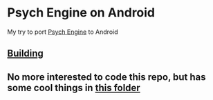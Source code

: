 # Psych Engine on Android
My try to port [Psych Engine](https://github.com/ShadowMario/FNF-PsychEngine) to Android

## [Building](docs/building.md)

## No more interested to code this repo, but has some cool things in [this folder](source/input)
